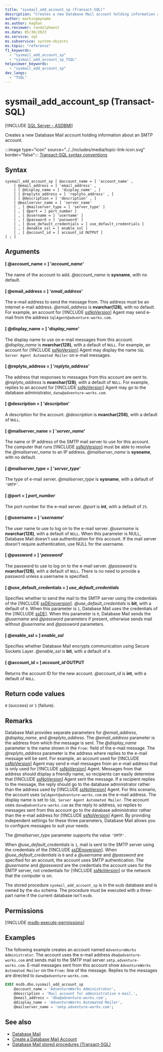 ```yaml
---
title: "sysmail_add_account_sp (Transact-SQL)"
description: "Creates a new Database Mail account holding information about an SMTP account."
author: markingmyname
ms.author: maghan
ms.reviewer: randolphwest
ms.date: 05/30/2023
ms.service: sql
ms.subservice: system-objects
ms.topic: "reference"
f1_keywords:
  - "sysmail_add_account_sp"
  - "sysmail_add_account_sp_TSQL"
helpviewer_keywords:
  - "sysmail_add_account_sp"
dev_langs:
  - "TSQL"
---
```

# sysmail_add_account_sp (Transact-SQL)

[!INCLUDE [SQL Server - ASDBMI](../../includes/applies-to-version/sql-asdbmi.md)]

Creates a new Database Mail account holding information about an SMTP account.

:::image type="icon" source="../../includes/media/topic-link-icon.svg" border="false"::: [Transact-SQL syntax conventions](../../t-sql/language-elements/transact-sql-syntax-conventions-transact-sql.md)

## Syntax

```syntaxsql
sysmail_add_account_sp [ @account_name = ] 'account_name' ,
    [ @email_address = ] 'email_address' ,
    [ [ @display_name = ] 'display_name' , ]
    [ [ @replyto_address = ] 'replyto_address' , ]
    [ [ @description = ] 'description' , ]
    [ @mailserver_name = ] 'server_name'
    [ , [ @mailserver_type = ] 'server_type' ]
    [ , [ @port = ] port_number ]
    [ , [ @username = ] 'username' ]
    [ , [ @password = ] 'password' ]
    [ , [ @use_default_credentials = ] use_default_credentials ]
    [ , [ @enable_ssl = ] enable_ssl ]
    [ , [ @account_id = ] account_id OUTPUT ]
[ ; ]
```

## Arguments

#### [ @account_name = ] '*account_name*'

The name of the account to add. *@account_name* is **sysname**, with no default.

#### [ @email_address = ] '*email_address*'

The e-mail address to send the message from. This address must be an internet e-mail address. *@email_address* is **nvarchar(128)**, with no default. For example, an account for [!INCLUDE [ssNoVersion](../../includes/ssnoversion-md.md)] Agent may send e-mail from the address `SqlAgent@adventure-works.com`.

#### [ @display_name = ] '*display_name*'

The display name to use on e-mail messages from this account. *@display_name* is **nvarchar(128)**, with a default of `NULL`. For example, an account for [!INCLUDE [ssNoVersion](../../includes/ssnoversion-md.md)] Agent may display the name `SQL Server Agent Automated Mailer` on e-mail messages.

#### [ @replyto_address = ] '*replyto_address*'

The address that responses to messages from this account are sent to. *@replyto_address* is **nvarchar(128)**, with a default of `NULL`. For example, replies to an account for [!INCLUDE [ssNoVersion](../../includes/ssnoversion-md.md)] Agent may go to the database administrator, `danw@adventure-works.com`.

#### [ @description = ] '*description*'

A description for the account. *@description* is **nvarchar(256)**, with a default of `NULL`.

#### [ @mailserver_name = ] '*server_name*'

The name or IP address of the SMTP mail server to use for this account. The computer that runs [!INCLUDE [ssNoVersion](../../includes/ssnoversion-md.md)] must be able to resolve the *@mailserver_name* to an IP address. *@mailserver_name* is **sysname**, with no default.

#### [ @mailserver_type = ] '*server_type*'

The type of e-mail server. *@mailserver_type* is **sysname**, with a default of `'SMTP'`.

#### [ @port = ] *port_number*

The port number for the e-mail server. *@port* is **int**, with a default of `25`.

#### [ @username = ] '*username*'

The user name to use to log on to the e-mail server. *@username* is **nvarchar(128)**, with a default of `NULL`. When this parameter is NULL, Database Mail doesn't use authentication for this account. If the mail server doesn't require authentication, use NULL for the username.

#### [ @password = ] '*password*'

The password to use to log on to the e-mail server. *@password* is **nvarchar(128)**, with a default of `NULL`. There is no need to provide a password unless a username is specified.

#### [ @use_default_credentials = ] *use_default_credentials*

Specifies whether to send the mail to the SMTP server using the credentials of the [!INCLUDE [ssDEnoversion](../../includes/ssdenoversion-md.md)]. *@use_default_credentials* is **bit**, with a default of `0`. When this parameter is `1`, Database Mail uses the credentials of the [!INCLUDE [ssDE](../../includes/ssde-md.md)]. When this parameter is `0`, Database Mail sends the *@username* and *@password* parameters if present, otherwise sends mail without *@username* and *@password* parameters.

#### [ @enable_ssl = ] *enable_ssl*

Specifies whether Database Mail encrypts communication using Secure Sockets Layer. *@enable_ssl* is **bit**, with a default of `0`.

#### [ @account_id = ] *account_id* OUTPUT

Returns the account ID for the new account. *@account_id* is **int**, with a default of `NULL`.

## Return code values

`0` (success) or `1` (failure).

## Remarks

Database Mail provides separate parameters for *@email_address*, *@display_name*, and *@replyto_address*. The *@email_address* parameter is the address from which the message is sent. The *@display_name* parameter is the name shown in the `From:` field of the e-mail message. The *@replyto_address* parameter is the address where replies to the e-mail message will be sent. For example, an account used for [!INCLUDE [ssNoVersion](../../includes/ssnoversion-md.md)] Agent may send e-mail messages from an e-mail address that is only used for [!INCLUDE [ssNoVersion](../../includes/ssnoversion-md.md)] Agent. Messages from that address should display a friendly name, so recipients can easily determine that [!INCLUDE [ssNoVersion](../../includes/ssnoversion-md.md)] Agent sent the message. If a recipient replies to the message, the reply should go to the database administrator rather than the address used by [!INCLUDE [ssNoVersion](../../includes/ssnoversion-md.md)] Agent. For this scenario, the account uses `SqlAgent@adventure-works.com` as the e-mail address. The display name is set to `SQL Server Agent Automated Mailer`. The account uses `danw@adventure-works.com` as the reply to address, so replies to messages sent from this account go to the database administrator rather than the e-mail address for [!INCLUDE [ssNoVersion](../../includes/ssnoversion-md.md)] Agent. By providing independent settings for these three parameters, Database Mail allows you to configure messages to suit your needs.

The *@mailserver_type* parameter supports the value `'SMTP'`.

When *@use_default_credentials* is `1`, mail is sent to the SMTP server using the credentials of the [!INCLUDE [ssDEnoversion](../../includes/ssdenoversion-md.md)]. When *@use_default_credentials* is `0` and a *@username* and *@password* are specified for an account, the account uses SMTP authentication. The *@username* and *@password* are the credentials the account uses for the SMTP server, not credentials for [!INCLUDE [ssNoVersion](../../includes/ssnoversion-md.md)] or the network that the computer is on.

The stored procedure `sysmail_add_account_sp` is in the `msdb` database and is owned by the `dbo` schema. The procedure must be executed with a three-part name if the current database isn't `msdb`.

## Permissions

[!INCLUDE [msdb-execute-permissions](../../includes/msdb-execute-permissions.md)]

## Examples

The following example creates an account named `AdventureWorks Administrator`. The account uses the e-mail address `dba@adventure-works.com` and sends mail to the SMTP mail server `smtp.adventure-works.com`. E-mail messages sent from this account show `AdventureWorks Automated Mailer` on the `From:` line of the message. Replies to the messages are directed to `danw@adventure-works.com`.

```sql
EXEC msdb.dbo.sysmail_add_account_sp
    @account_name = 'AdventureWorks Administrator',
    @description = 'Mail account for administrative e-mail.',
    @email_address = 'dba@adventure-works.com',
    @display_name = 'AdventureWorks Automated Mailer',
    @mailserver_name = 'smtp.adventure-works.com';
```

## See also

- [Database Mail](../database-mail/database-mail.md)
- [Create a Database Mail Account](../database-mail/create-a-database-mail-account.md)
- [Database Mail stored procedures (Transact-SQL)](database-mail-stored-procedures-transact-sql.md)
